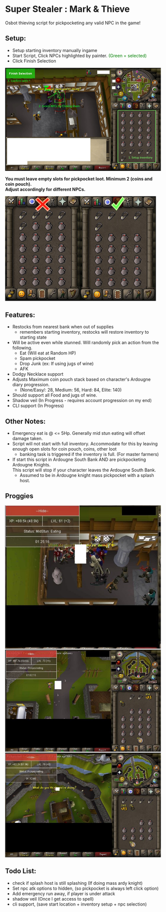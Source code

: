 # Super Stealer : Mark & Thieve

Osbot thieving script for pickpocketing any valid NPC in the game!

## Setup:
- Setup starting inventory manually ingame
- Start Script, Click NPCs highlighted by painter. <span style="color: green;">(Green = selected)</span>
- Click Finish Selection

![visual_instructions.jpg](readme_imgs%2Fvisual_instructions.jpg)

**You must leave empty slots for pickpocket loot. Minimum 2 (coins and coin pouch). 
<br>
Adjust accordingly for different NPCs.**

![inv_setup.jpg](readme_imgs%2Finv_setup.jpg)

## Features:
- Restocks from nearest bank when out of supplies
    * remembers starting inventory, restocks will restore inventory to starting state
- Will be active even while stunned. Will randomly pick an action from the following.
  * Eat (Will eat at Random HP)
  * Spam pickpocket
  * Drop Junk (ex: If using jugs of wine)
  * AFK
- Dodgy Necklace support
- Adjusts Maximum coin pouch stack based on character's Ardougne diary progression. 
  * (None/Easy/: 28, Medium: 56, Hard: 84, Elite: 140)
- Should support all Food and jugs of wine. 
- Shadow veil (In Progress - requires account progression on my end)
- CLI support (In Progress)


## Other Notes:
- Emergency eat is @ <= 5Hp. Generally mid stun eating will offset damage taken. 
- Script will not start with full inventory. Accommodate for this by leaving enough open slots for coin pouch, coins, other loot
  * banking task is triggered if the inventory is full. (For master farmers)
- If start this script in Ardougne South Bank AND are pickpocketing Ardougne Knights. 
<br>This script will stop if your character leaves the Ardougne South Bank. 
  * Assumed to be in Ardougne knight mass pickpocket with a splash host.


## Proggies
![1hr.JPG](readme_imgs%2F1hr.JPG)
![pally_1hr.JPG](readme_imgs%2Fpally_1hr.JPG)
![pally_1hr2.JPG](readme_imgs%2Fpally_1hr2.JPG)

## Todo List:
- check if splash host is still splashing (If doing mass ardy knight)
- Set npc atk options to hidden, (so pickpocket is always left click option)
- Add emergency run away, if player is under attack
- shadow veil (Once I get access to spell)
- cli support, (save start location + inventory setup + npc selection)